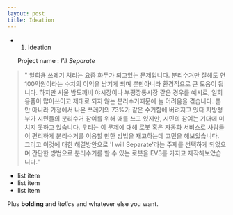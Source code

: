 ```yaml
---
layout: post
title: Ideation
---
```



- 1. Ideation
  
  Project name : *I’ll Separate*
  
>" 일회용 쓰레기 처리는 요즘 화두가 되고있는 문제입니다. 분리수거만 잘해도 연 100억원이라는 수치의 이익을 남기게 되며
뿐만아니라 환경적으로 큰 도움이 됩니다. 하지만 서울 밤도깨비 야시장이나 부평깡통시장 같은 경우를 예시로, 일회용품이 많이쓰이고 
제대로 되지 않는 분리수거때문에 늘 어려움을 겪습니다. 뿐만 아니라 가정에서 나온 쓰레기의 73%가 같은 수거함에 버려지고 있다
지방정부가 시민들의 분리수거 참여를 위해 애를 쓰고 있지만, 시민의 참여는 기대에 미치지 못하고 있습니다. 
우리는 이 문제에 대해 로봇 혹은 자동화 서비스로 사람들이 편리하게 분리수거를 이용할 만한 방법을 재고하는데 고민을 해보았습니다.
그리고 이것에 대한 해결방안으로 'I will Separate'라는 주제를 선택하게 되었으며 간단한 방법으로 분리수거를 할 수 있는 로봇을 
EV3를 가지고 제작해보았습니다."


- list item
- list item
- list item

Plus **bolding** and *italics* and whatever else you want.







